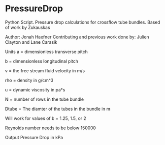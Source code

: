 # PressureDrop
Python Script. Pressure drop calculations for crossflow tube bundles. Based of work by Zukauskas

Author: Jonah Haefner
Contributing and previous work done by: Julien Clayton and Lane Carasik

Units
a = dimensionless transverse pitch

b = dimensionless longitudinal pitch

v = the free stream fluid velocity in m/s 

rho = density in g/cm^3

u = dynamic viscosity in pa*s

N = number of rows in the tube bundle 

Dtube = The diamter of the tubes in the bundle in m

Will work for values of b = 1.25, 1.5, or 2

Reynolds number needs to be below 150000

 Output Pressure Drop in kPa
